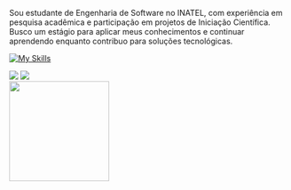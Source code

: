 Sou estudante de Engenharia de Software no INATEL, com experiência em pesquisa acadêmica e participação em projetos de Iniciação Científica. 
Busco um estágio para aplicar meus conhecimentos e continuar aprendendo enquanto contribuo para soluções tecnológicas.



[![My Skills](https://skillicons.dev/icons?i=cpp,python,dart,java,mysql,mongodb,html,typescript,nextjs,react,vscode)](https://skillicons.dev)
 
<div> 
  <a href = "mailto:vitor.t@ges.inatel.br"><img src="https://img.shields.io/badge/Microsoft_Outlook-0078D4?style=for-the-badge&logo=microsoft-outlook&logoColor=white" target="_blank"></a>
  <a href="https://www.linkedin.com/in/vitorgonzaga10" target="_blank"><img src="https://img.shields.io/badge/-LinkedIn-%230077B5?style=for-the-badge&logo=linkedin&logoColor=white" target="_blank"></a>  
</div>

<img height="180em" src="https://github-readme-stats.vercel.app/api/top-langs/?username=Torress01&layout=compact&theme=onedark"/>
